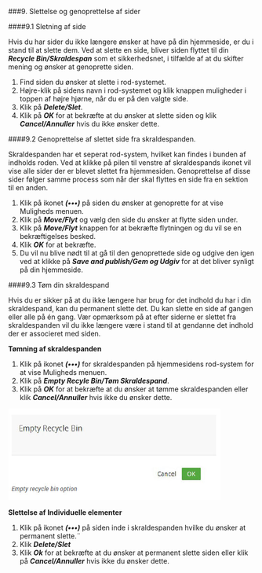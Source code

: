 ###9. Slettelse og genoprettelse af sider

####9.1 Sletning af side

Hvis du har sider du ikke længere ønsker at have på din hjemmeside, er du i stand til at slette dem. Ved at slette en side, bliver siden flyttet til din ***Recycle Bin/Skraldespan*** som et sikkerhedsnet, i tilfælde af at du skifter mening og ønsker at genoprette siden.

1. Find siden du ønsker at slette i rod-systemet.
2. Højre-klik på sidens navn i rod-systemet og klik knappen muligheder i toppen af højre hjørne, når du er på den valgte side.
3. Klik på ***Delete/Slet***.
4. Klik på ***OK*** for at bekræfte at du ønsker at slette siden og klik ***Cancel/Annuller*** hvis du ikke ønsker dette.

####9.2 Genoprettelse af slettet side fra skraldespanden.

Skraldespanden har et seperat rod-system, hvilket kan findes i bunden af indholds roden. Ved at klikke på pilen til venstre af skraldespands ikonet vil vise alle sider der er blevet slettet fra hjemmesiden. Genoprettelse af disse sider følger samme process som når der skal flyttes en side fra en sektion til en anden.

1. Klik på ikonet ***(•••)*** på siden du ønsker at genoprette for at vise Muligheds menuen.
2. Klik på ***Move/Flyt*** og vælg den side du ønsker at flytte siden under.
3. Klik på ***Move/Flyt*** knappen for at bekræfte flytningen og du vil se en bekræftigelses besked.
4. Klik ***OK*** for at bekræfte.
5. Du vil nu blive nødt til at gå til den genoprettede side og udgive den igen ved at klikke på ***Save and publish/Gem og Udgiv*** for at det bliver synligt på din hjemmeside.

####9.3 Tøm din skraldespand

Hvis du er sikker på at du ikke længere har brug for det indhold du har i din skraldespand, kan du permanent slette det. Du kan slette en side af gangen eller alle på én gang. Vær opmærksom på at efter siderne er slettet fra skraldespanden vil du ikke længere være i stand til at gendanne det indhold der er associeret med siden.

**Tømning af skraldespanden**

1. Klik på ikonet ***(•••)*** for skraldespanden på hjemmesidens rod-system for at vise Muligheds menuen.
2. Klik på ***Empty Recyle Bin/Tøm Skraldespand***.
3. Klik på ***OK*** for at bekræfte at du ønsker at tømme skraldespanden eller klik ***Cancel/Annuller*** hvis ikke du ønsker dette.

![recycleBin.jpg](images/recycleBin.jpg)

**Slettelse af Individuelle elementer**

1. Klik på ikonet ***(•••)*** på siden inde i skraldespanden hvilke du ønsker at permanent slette.¨
2. Klik ***Delete/Slet***
3. Klik ***Ok*** for at bekræfte at du ønsker at permanent slette siden eller klik på ***Cancel/Annuller*** hvis ikke du ønsker dette.
